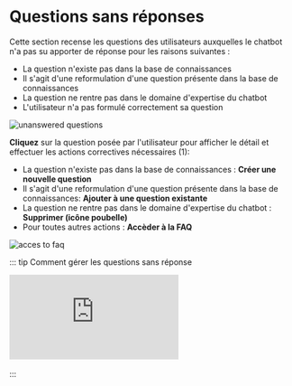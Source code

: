 # Questions sans réponses

Cette section recense les questions des utilisateurs auxquelles le chatbot n'a pas su apporter de réponse pour les raisons suivantes :

* La question n'existe pas dans la base de connaissances
* Il s'agit d'une reformulation d'une question présente dans la base de connaissances
* La question ne rentre pas dans le domaine d'expertise du chatbot
* L'utilisateur n'a pas formulé correctement sa question

<div class="image_center">
  <img :src="$withBase('/assets/img/fr/boite_de_reception/unanswered1.png')" alt="unanswered questions">
</div>


**Cliquez** sur la question posée par l'utilisateur pour afficher le détail et effectuer les actions correctives nécessaires (1):

* La question n'existe pas dans la base de connaissances : **Créer une nouvelle question**
* Il s'agit d'une reformulation d'une question présente dans la base de connaissances: **Ajouter à une question existante**
* La question ne rentre pas dans le domaine d'expertise du chatbot : **Supprimer (icône poubelle)**
* Pour toutes autres actions : **Accèder à la FAQ**

<div class="image_center">
  <img :src="$withBase('/assets/img/fr/boite_de_reception/unanswered2.jpg')" alt="acces to faq">
</div>

::: tip Comment gérer les questions sans réponse
<br />
<iframe class="video_embed" src="https://www.youtube.com/embed/xIWY-gcGXBE?list=PLRFG2FXmQTR_EV3iWJ9HL2Go95WhNq9Qb" frameborder="0" allow="accelerometer; autoplay; encrypted-media; gyroscope; picture-in-picture" allowfullscreen></iframe>
<br />
<br />
:::

